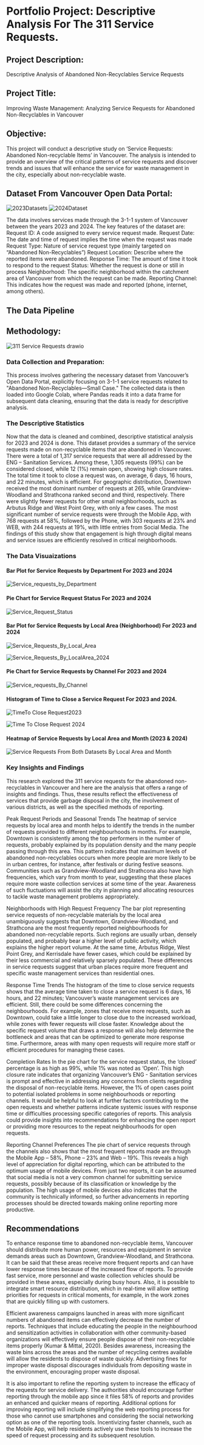# Portfolio Project: Descriptive Analysis For The 311 Service Requests.

## Project Description:
Descriptive Analysis of Abandoned Non-Recyclables Service Requests

## Project Title:
Improving Waste Management: Analyzing Service Requests for Abandoned Non-Recyclables in Vancouver

## Objective:
This project will conduct a descriptive study on ‘Service Requests: Abandoned Non-recyclable Items’ in Vancouver. The analysis is intended to provide an overview of the critical patterns of service requests and discover trends and issues that will enhance the service for waste management in the city, especially about non-recyclable waste.

## Dataset From Vancouver Open Data Portal:

![2023Datasets](https://github.com/user-attachments/assets/936de101-485e-4da2-9b7a-d2c84bd2e9fb)
![2024Dataset](https://github.com/user-attachments/assets/480095a0-be6b-4788-a884-19f6bb92ea53)

The data involves services made through the 3-1-1 system of Vancouver between the years 2023 and 2024. The key features of the dataset are:
Request ID: A code assigned to every service request made.
Request Date: The date and time of request implies the time when the request was made
Request Type: Nature of service request type (mainly targeted on “Abandoned Non-Recyclables”)
Request Location: Describe where the reported items were abandoned.
Response Time: The amount of time it took to respond to the request
Status: Whether the request is done or still in process
Neighborhood: The specific neighborhood within the catchment area of Vancouver from which the request can be made.
Reporting Channel: This indicates how the request was made and reported (phone, internet, among others).

## The Data Pipeline

## Methodology:

![311 Service Requests drawio](https://github.com/user-attachments/assets/e58f0b0e-64d9-4077-a1cf-8f7a3f70ab8c)

### Data Collection and Preparation:
	
This process involves gathering the necessary dataset from Vancouver’s Open Data Portal, explicitly focusing on 3-1-1 service requests related to "Abandoned Non-Recyclables—Small Case." The collected data is then loaded into Google Colab, where Pandas reads it into a data frame for subsequent data cleaning, ensuring that the data is ready for descriptive analysis.

### The Descriptive Statistics

Now that the data is cleaned and combined, descriptive statistical analysis for 2023 and 2024 is done. This dataset provides a summary of the service requests made on non-recyclable items that are abandoned in Vancouver. There were a total of 1,317 service requests that were all addressed by the ENG – Sanitation Services. Among these, 1,305 requests (99%) can be considered closed, while 12 (1%) remain open, showing high closure rates. The total time it took to close a request was, on average, 6 days, 16 hours, and 22 minutes, which is efficient. For geographic distribution, Downtown received the most dominant number of requests at 265, while Grandview-Woodland and Strathcona ranked second and third, respectively. There were slightly fewer requests for other small neighborhoods, such as Arbutus Ridge and West Point Grey, with only a few cases. The most significant number of service requests were through the Mobile App, with 768 requests at 58%, followed by the Phone, with 303 requests at 23% and WEB, with 244 requests at 19%, with little entries from Social Media. The findings of this study show that engagement is high through digital means and service issues are efficiently resolved in critical neighborhoods. 

### The Data Visuaizations

#### Bar Plot for Service Requests by Department For 2023 and 2024
![Service_requests_by_Department](https://github.com/user-attachments/assets/b1a2e6ce-5674-44b5-9fe6-d4067d4e09bb)

#### Pie Chart for Service Request Status For 2023 and 2024
![Service_Request_Status](https://github.com/user-attachments/assets/7f99cb69-ce68-48ac-9bcc-241e28dc4edc)

#### Bar Plot for Service Requests by Local Area (Neighborhood) For 2023 and 2024
![Service_Requests_By_Local_Area](https://github.com/user-attachments/assets/2f6ea94c-bbff-4ccb-abc0-567721afd313)

![Service_Requests_By_LocalArea_2024](https://github.com/user-attachments/assets/9c9cf6dc-64ee-4d06-93a9-7818c92668f9)

#### Pie Chart for Service Requests by Channel For 2023 and 2024
![Service_requests_By_Channel](https://github.com/user-attachments/assets/f373310b-ad5b-44e1-ab89-3b72616addc3)

#### Histogram of Time to Close a Service Request For 2023 and 2024.
![TimeTo Close Request2023](https://github.com/user-attachments/assets/a701b01f-7c1c-45b2-8d64-7c24c9a00486)

![Time To Close Request 2024](https://github.com/user-attachments/assets/f99c3320-d07e-4646-9802-1b0463f497f5)

#### Heatmap of Service Requests by Local Area and Month (2023 & 2024)
![Service Requests From Both Datasets By Local Area and Month](https://github.com/user-attachments/assets/1068bce4-9e89-4553-a48e-ba63dd63b99a)


### Key Insights and Findings
This research explored the 311 service requests for the abandoned non-recyclables in Vancouver and here are the analysis that offers a range of insights and findings. Thus, these results reflect the effectiveness of services that provide garbage disposal in the city, the involvement of various districts, as well as the specified methods of reporting.

Peak Request Periods and Seasonal Trends
The heatmap of service requests by local area and month helps to identify the trends in the number of requests provided to different neighbourhoods in months. For example, Downtown is consistently among the top performers in the number of requests, probably explained by its population density and the many people passing through this area. This pattern indicates that maximum levels of abandoned non-recyclables occurs when more people are more likely to be in urban centres, for instance, after festivals or during festive seasons. Communities such as Grandview-Woodland and Strathcona also have high frequencies, which vary from month to year, suggesting that these places require more waste collection services at some time of the year. Awareness of such fluctuations will assist the city in planning and allocating resources to tackle waste management problems appropriately.

Neighborhoods with High Request Frequency
The bar plot representing service requests of non-recyclable materials by the local area unambiguously suggests that Downtown, Grandview-Woodland, and Strathcona are the most frequently reported neighbourhoods for abandoned non-recyclable reports. Such regions are usually urban, densely populated, and probably bear a higher level of public activity, which explains the higher report volume. At the same time, Arbutus Ridge, West Point Grey, and Kerrisdale have fewer cases, which could be explained by their less commercial and relatively sparsely populated. These differences in service requests suggest that urban places require more frequent and specific waste management services than residential ones.

Response Time Trends
The histogram of the time to close service requests shows that the average time taken to close a service request is 6 days, 16 hours, and 22 minutes; Vancouver’s waste management services are efficient. Still, there could be some differences concerning the neighbourhoods. For example, zones that receive more requests, such as Downtown, could take a little longer to close due to the increased workload, while zones with fewer requests will close faster. Knowledge about the specific request volume that draws a response will also help determine the bottleneck and areas that can be optimized to generate more response time. Furthermore, areas with many open requests will require more staff or efficient procedures for managing these cases.

 Completion Rates 
In the pie chart for the service request status, the ‘closed’ percentage is as high as 99%, while 1% was noted as ‘Open’. This high closure rate indicates that organizing Vancouver’s ENG - Sanitation services is prompt and effective in addressing any concerns from clients regarding the disposal of non-recyclable items. However, the 1% of open cases point to potential isolated problems in some neighbourhoods or reporting channels. It would be helpful to look at further factors contributing to the open requests and whether patterns indicate systemic issues with response time or difficulties processing specific categories of reports. This analysis could provide insights into recommendations for enhancing the open report or providing more resources to the repeat neighbourhoods for open requests.

Reporting Channel Preferences
The pie chart of service requests through the channels also shows that the most frequent reports made are through the Mobile App – 58%, Phone – 23% and Web – 19%. This reveals a high level of appreciation for digital reporting, which can be attributed to the optimum usage of mobile devices. From just two reports, it can be assumed that social media is not a very common channel for submitting service requests, possibly because of its classification or knowledge by the population. The high usage of mobile devices also indicates that the community is technically informed, so further advancements in reporting processes should be directed towards making online reporting more productive.
## Recommendations

To enhance response time to abandoned non-recyclable items, Vancouver should distribute more human power, resources and equipment in service demands areas such as Downtown, Grandview-Woodland, and Strathcona. It can be said that these areas receive more frequent reports and can have lower response times because of the increased flow of reports. To provide fast service, more personnel and waste collection vehicles should be provided in these areas, especially during busy hours. Also, it is possible to integrate smart resource distribution, which in real-time will allow setting priorities for requests in critical moments, for example, in the work zones that are quickly filling up with customers. 

Efficient awareness campaigns launched in areas with more significant numbers of abandoned items can effectively decrease the number of reports. Techniques that include educating the people in the neighbourhood and sensitization activities in collaboration with other community-based organizations will effectively ensure people dispose of their non-recyclable items properly (Kumar & Mittal, 2020). Besides awareness, increasing the waste bins across the areas and the number of recycling centres available will allow the residents to dispose of waste quickly. Advertising fines for improper waste disposal discourages individuals from depositing waste in the environment, encouraging proper waste disposal.

It is also important to refine the reporting system to increase the efficacy of the requests for service delivery. The authorities should encourage further reporting through the mobile app since it files 58% of reports and provides an enhanced and quicker means of reporting. Additional options for improving reporting will include simplifying the web reporting process for those who cannot use smartphones and considering the social networking option as one of the reporting tools. Incentivizing faster channels, such as the Mobile App, will help residents actively use these tools to increase the speed of request processing and its subsequent resolution.

